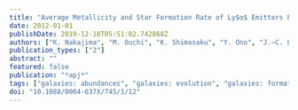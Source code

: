 ```yaml
---
title: "Average Metallicity and Star Formation Rate of Ly$α$ Emitters Probed by a Triple Narrowband Survey"
date: 2012-01-01
publishDate: 2019-12-18T05:51:02.742868Z
authors: ["K. Nakajima", "M. Ouchi", "K. Shimasaku", "Y. Ono", "J.~C. Lee", "S. Foucaud", "C. Ly", "D.~A. Dale", "S. Salim", "R. Finn", "O. Almaini", "S. Okamura"]
publication_types: ["2"]
abstract: ""
featured: false
publication: "*apj*"
tags: ["galaxies: abundances", "galaxies: evolution", "galaxies: formation", "galaxies: high-redshift", "galaxies: star formation"]
doi: "10.1088/0004-637X/745/1/12"
---
```


